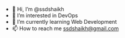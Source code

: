 - 👋 Hi, I’m @ssdshaikh
- 👀 I’m interested in DevOps
- 🌱 I’m currently learning Web Development
- 📫 How to reach me ssdshaikh@gmail.com

<!---
ssdshaikh/ssdshaikh is a ✨ special ✨ repository because its `README.md` (this file) appears on your GitHub profile.
You can click the Preview link to take a look at your changes.
--->
